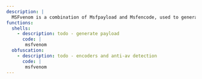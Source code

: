 ```yaml
---
description: |
  MSFvenom is a combination of Msfpayload and Msfencode, used to generate and output all of the various types of shell code that are available in Metasploit.
functions:
  shells:
    - description: todo - generate payload
      code: |
       msfvenom
  obfuscation:
    - description: todo - encoders and anti-av detection
      code: |
       msfvenom
---
```

